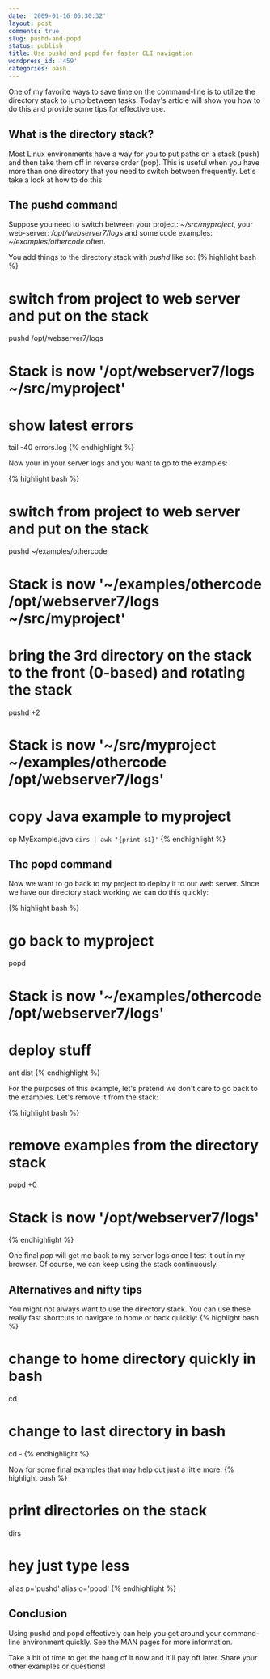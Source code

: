 ```yaml
---
date: '2009-01-16 06:30:32'
layout: post
comments: true
slug: pushd-and-popd
status: publish
title: Use pushd and popd for faster CLI navigation
wordpress_id: '459'
categories: bash
---
```


One of my favorite ways to save time on the command-line is to utilize the directory stack to jump between tasks. Today's article will show you how to do this and provide some tips for effective use.

## What is the directory stack?

Most Linux environments have a way for you to put paths on a stack (push) and then take them off in reverse order (pop). This is useful when you have more than one directory that you need to switch between frequently. Let's take a look at how to do this.

## The pushd command

Suppose you need to switch between your project: _~/src/myproject_, your web-server: _/opt/webserver7/logs_ and some code examples: _~/examples/othercode_ often. 

You add things to the directory stack with _pushd_ like so:
{% highlight bash %}
# switch from project to web server and put on the stack
pushd /opt/webserver7/logs
# Stack is now '/opt/webserver7/logs ~/src/myproject'

# show latest errors
tail -40 errors.log
{% endhighlight %}

Now your in your server logs and you want to go to the examples:

{% highlight bash %}
# switch from project to web server and put on the stack
pushd ~/examples/othercode
# Stack is now '~/examples/othercode /opt/webserver7/logs ~/src/myproject'

# bring the 3rd directory on the stack to the front (0-based) and rotating the stack
pushd +2
# Stack is now '~/src/myproject ~/examples/othercode /opt/webserver7/logs'

# copy Java example to myproject
cp MyExample.java `dirs | awk '{print $1}'`
{% endhighlight %}

## The popd command

Now we want to go back to my project to deploy it to our web server. Since we have our directory stack working we can do this quickly:

{% highlight bash %}
# go back to myproject
popd
# Stack is now '~/examples/othercode /opt/webserver7/logs'

# deploy stuff
ant dist
{% endhighlight %}

For the purposes of this example, let's pretend we don't care to go back to the examples. Let's remove it from the stack:

{% highlight bash %}
# remove examples from the directory stack
popd +0
# Stack is now '/opt/webserver7/logs'
{% endhighlight %}

One final _pop_ will get me back to my server logs once I test it out in my browser. Of course, we can keep using the stack continuously.

## Alternatives and nifty tips

You might not always want to use the directory stack. You can use these really fast shortcuts to navigate to home or back quickly:
{% highlight bash %}
# change to home directory quickly in bash
cd

# change to last directory in bash
cd -
{% endhighlight %}

Now for some final examples that may help out just a little more:
{% highlight bash %}
# print directories on the stack
dirs

# hey just type less
alias p='pushd'
alias o='popd'
{% endhighlight %}

## Conclusion

Using pushd and popd effectively can help you get around your command-line environment quickly. See the MAN pages for more information.

Take a bit of time to get the hang of it now and it'll pay off later. Share your other examples or questions!

